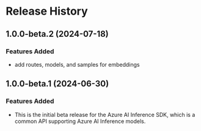 # Release History

## 1.0.0-beta.2 (2024-07-18)

### Features Added
- add routes, models, and samples for embeddings

## 1.0.0-beta.1 (2024-06-30)

### Features Added
- This is the initial beta release for the Azure AI Inference SDK, which is a common API supporting Azure AI Inference models.
